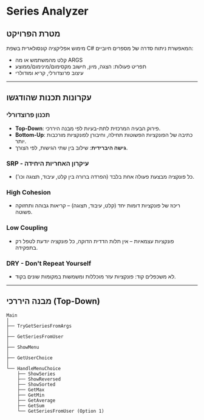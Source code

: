 #  Series Analyzer

##  מטרת הפרויקט
מימוש אפליקציה קונסולארית בשפת C# המאפשרת ניתוח סדרה של מספרים חיוביים:
- קלט מהמשתמש או מה ARGS
- תפריט פעולות: הצגה, מיון, חישוב מקסימום/מינימום/ממוצע
- עיצוב פרוצדורלי, קריא ומודולרי

---

##  עקרונות תכנות שהודגשו

###  תכנון פרוצדורלי
- **Top-Down**: פירוק הבעיה המרכזית לתת-בעיות לפי מבנה היררכי.
- **Bottom-Up**: כתיבה של הפונקציות הפשוטות תחילה, וחיבורן לפונקציות מורכבות יותר.
- **גישה היברידית**: שילוב בין שתי הגישות, לפי הצורך.

###  SRP - עיקרון האחריות היחידה
- כל פונקציה מבצעת פעולה אחת בלבד (הפרדה ברורה בין קלט, עיבוד, תצוגה וכו').

###  High Cohesion
- ריכוז של פונקציות דומות יחד (קלט, עיבוד, תצוגה) – קריאות גבוהה ותחזוקה פשוטה.

###  Low Coupling
- פונקציות עצמאיות – אין תלות הדדית הדוקה, כל פונקציה יודעת לטפל רק בתפקידה.

###  DRY - Don't Repeat Yourself
- לא משכפלים קוד: פונקציות עזר מוכללות ומשמשות במקומות שונים בקוד.

---

##  מבנה היררכי (Top-Down)

```text
Main
│
├── TryGetSeriesFromArgs
│
├── GetSeriesFromUser
│
├── ShowMenu
│
├── GetUserChoice
│
└── HandleMenuChoice
    ├── ShowSeries
    ├── ShowReversed
    ├── ShowSorted
    ├── GetMax
    ├── GetMin
    ├── GetAverage
    ├── GetSum
    └── GetSeriesFromUser (Option 1)
